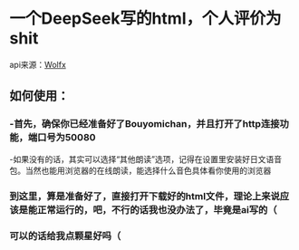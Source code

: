 # 一个DeepSeek写的html，个人评价为shit
api来源：[Wolfx](https://wolfx.jp/apidoc)
## 如何使用：
### -首先，确保你已经准备好了Bouyomichan，并且打开了http连接功能，端口号为50080
-如果没有的话，其实可以选择“其他朗读”选项，记得在设置里安装好日文语音包。当然也能用浏览器的在线朗读，能选择什么音色具体看你使用的浏览器
### 到这里，算是准备好了，直接打开下载好的html文件，理论上来说应该是能正常运行的，吧，不行的话我也没办法了，毕竟是ai写的（
### 可以的话给我点颗星好吗（
